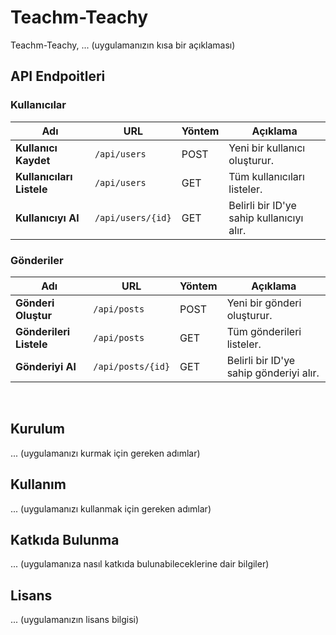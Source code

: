 # Teachm-Teachy

Teachm-Teachy, ... (uygulamanızın kısa bir açıklaması)

## API Endpoitleri

### Kullanıcılar

| Adı | URL | Yöntem | Açıklama |
|---|---|---|---|
| **Kullanıcı Kaydet** | `/api/users` | POST | Yeni bir kullanıcı oluşturur. |
| **Kullanıcıları Listele** | `/api/users` | GET | Tüm kullanıcıları listeler. |
| **Kullanıcıyı Al** | `/api/users/{id}` | GET | Belirli bir ID'ye sahip kullanıcıyı alır. |

### Gönderiler

| Adı | URL | Yöntem | Açıklama |
|---|---|---|---|
| **Gönderi Oluştur** | `/api/posts` | POST | Yeni bir gönderi oluşturur. |
| **Gönderileri Listele** | `/api/posts` | GET | Tüm gönderileri listeler. |
| **Gönderiyi Al** | `/api/posts/{id}` | GET | Belirli bir ID'ye sahip gönderiyi alır. |

<br>

## Kurulum

... (uygulamanızı kurmak için gereken adımlar)

## Kullanım

... (uygulamanızı kullanmak için gereken adımlar)

## Katkıda Bulunma

... (uygulamanıza nasıl katkıda bulunabileceklerine dair bilgiler)

## Lisans

... (uygulamanızın lisans bilgisi)

